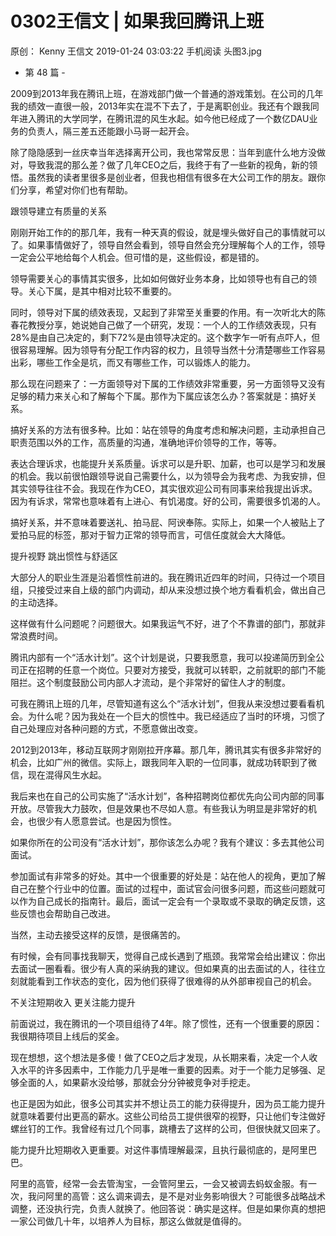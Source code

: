 # 0302王信文 | 如果我回腾讯上班
原创：
Kenny
王信文
2019-01-24 03:03:22
手机阅读
头图3.jpg



- 第 48 篇 -



2009到2013年我在腾讯上班，在游戏部门做一个普通的游戏策划。在公司的几年我的绩效一直很一般，2013年实在混不下去了，于是离职创业。我还有个跟我同年进入腾讯的大学同学，在腾讯混的风生水起。如今他已经成了一个数亿DAU业务的负责人，隔三差五还能跟小马哥一起开会。

除了隐隐感到一丝庆幸当年选择离开公司，我也常常反思：当年到底什么地方没做对，导致我混的那么差？做了几年CEO之后，我终于有了一些新的视角，新的领悟。虽然我的读者里很多是创业者，但我也相信有很多在大公司工作的朋友。跟你们分享，希望对你们也有帮助。





跟领导建立有质量的关系


刚刚开始工作的的那几年，我有一种天真的假设，就是埋头做好自己的事情就可以了。如果事情做好了，领导自然会看到，领导自然会充分理解每个人的工作，领导一定会公平地给每个人机会。但可惜的是，这些假设，都是错的。

领导需要关心的事情其实很多，比如如何做好业务本身，比如领导也有自己的领导。关心下属，是其中相对比较不重要的。

同时，领导对下属的绩效表现，又起到了非常至关重要的作用。有一次听北大的陈春花教授分享，她说她自己做了一个研究，发现：一个人的工作绩效表现，只有28%是由自己决定的，剩下72%是由领导决定的。这个数字乍一听有点吓人，但很容易理解。因为领导有分配工作内容的权力，且领导当然十分清楚哪些工作容易出彩，哪些工作全是坑，而又有哪些工作，可以锻炼人的能力。

那么现在问题来了：一方面领导对下属的工作绩效非常重要，另一方面领导又没有足够的精力来关心和了解每个下属。那作为下属应该怎么办？答案就是：搞好关系。

搞好关系的方法有很多种。比如：站在领导的角度考虑和解决问题，主动承担自己职责范围以外的工作，高质量的沟通，准确地评价领导的工作，等等。



表达合理诉求，也能提升关系质量。诉求可以是升职、加薪，也可以是学习和发展的机会。我以前很怕跟领导说自己需要什么，以为领导会为我考虑、为我安排，但其实领导往往不会。我现在作为CEO，其实很欢迎公司有同事来给我提出诉求。因为有诉求，常常也意味着有上进心、有饥渴度。好的公司，需要很多饥渴的人。



搞好关系，并不意味着要送礼、拍马屁、阿谀奉陈。实际上，如果一个人被贴上了爱拍马屁的标签，那对于智力正常的领导而言，可信任度就会大大降低。





提升视野
跳出惯性与舒适区



大部分人的职业生涯是沿着惯性前进的。我在腾讯近四年的时间，只待过一个项目组，只接受过来自上级的部门内调动，却从来没想过换个地方看看机会，做出自己的主动选择。

这样做有什么问题呢？问题很大。如果我运气不好，进了个不靠谱的部门，那就非常浪费时间。

腾讯内部有一个“活水计划”。这个计划是说，只要我愿意，我可以投递简历到全公司正在招聘的任意一个岗位。只要对方接受，我就可以转职，之前就职的部门不能阻拦。这个制度鼓励公司内部人才流动，是个非常好的留住人才的制度。

可我在腾讯上班的几年，尽管知道有这么个“活水计划”，但我从来没想过要看看机会。为什么呢？因为我处在一个巨大的惯性中。我已经适应了当时的环境，习惯了自己处理应对各种问题的方式，不愿意做出改变。

2012到2013年，移动互联网才刚刚拉开序幕。那几年，腾讯其实有很多非常好的机会，比如广州的微信。实际上，跟我同年入职的一位同事，就成功转职到了微信，现在混得风生水起。

我后来也在自己的公司实施了“活水计划”，各种招聘岗位都优先向公司内部的同事开放。尽管我大力鼓吹，但是效果也不尽如人意。有些我认为明显是非常好的机会，也很少有人愿意尝试。也是因为惯性。

如果你所在的公司没有“活水计划”，那你该怎么办呢？我有个建议：多去其他公司面试。



参加面试有非常多的好处。其中一个很重要的好处是：站在他人的视角，更加了解自己在整个行业中的位置。面试的过程中，面试官会问很多问题，而这些问题就可以作为自己成长的指南针。最后，面试一定会有一个录取或不录取的确定反馈，这些反馈也会帮助自己改进。



当然，主动去接受这样的反馈，是很痛苦的。



有时候，会有同事找我聊天，觉得自己成长遇到了瓶颈。我常常会给出建议：你出去面试一圈看看。很少有人真的采纳我的建议。但如果真的出去面试的人，往往立刻就能看到工作状态的变化，因为他们获得了很难得的从外部审视自己的机会。





不关注短期收入
更关注能力提升



前面说过，我在腾讯的一个项目组待了4年。除了惯性，还有一个很重要的原因：我很期待项目上线后的奖金。

现在想想，这个想法是多傻！做了CEO之后才发现，从长期来看，决定一个人收入水平的许多因素中，工作能力几乎是唯一重要的因素。对于一个能力足够强、足够全面的人，如果薪水没给够，那就会分分钟被竞争对手挖走。

也正是因为如此，很多公司其实并不想让员工的能力获得提升，因为员工能力提升就意味着要付出更高的薪水。这些公司给员工提供很窄的视野，只让他们专注做好螺丝钉的工作。我曾经有过几个同事，跳槽去了这样的公司，但很快就又回来了。

能力提升比短期收入更重要。对这件事情理解最深，且执行最彻底的，是阿里巴巴。

阿里的高管，经常一会去管淘宝，一会管阿里云，一会又被调去蚂蚁金服。有一次，我问阿里的高管：这么调来调去，是不是对业务影响很大？可能很多战略战术调整，还没执行完，负责人就换了。他回答说：确实是这样。但是如果你真的想把一家公司做几十年，以培养人为目标，那这么做就是值得的。